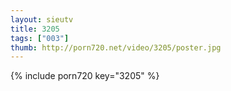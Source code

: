 ```yaml
--- 
layout: sieutv
title: 3205
tags: ["003"]
thumb: http://porn720.net/video/3205/poster.jpg
---
```

{% include porn720 key="3205" %} 
